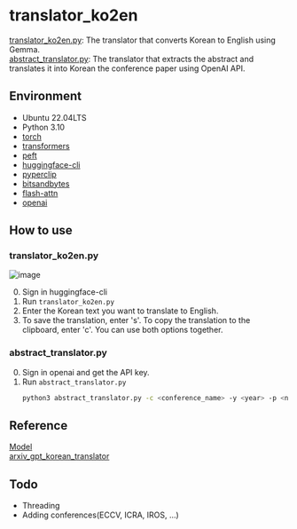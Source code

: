 # translator_ko2en
[translator_ko2en.py](https://github.com/dongwookheo/translator_ko2en/blob/main/translator_ko2en.py): The translator that converts Korean to English using Gemma.  
[abstract_translator.py](https://github.com/dongwookheo/translator_ko2en/blob/main/abstract_translator.py): The translator that extracts the abstract and translates it into Korean the conference paper using OpenAI API.  
## Environment
- Ubuntu 22.04LTS  
- Python 3.10  
- [torch](https://pytorch.org/get-started/locally/)
- [transformers](https://huggingface.co/docs/transformers/installation)
- [peft](https://huggingface.co/docs/peft/install)
- [huggingface-cli](https://huggingface.co/docs/huggingface_hub/main/ko/guides/cli)
- [pyperclip](https://pypi.org/project/pyperclip/)
- [bitsandbytes](https://pypi.org/project/bitsandbytes/)
- [flash-attn](https://pypi.org/project/flash-attn/)
- [openai](https://pypi.org/project/openai/)
## How to use
### translator_ko2en.py
![image](https://github.com/user-attachments/assets/2bf2c83e-4712-42f6-94b5-1cdcc9d232fc)

0. Sign in huggingface-cli
1. Run `translator_ko2en.py`  
2. Enter the Korean text you want to translate to English.
3. To save the translation, enter 's'. To copy the translation to the clipboard, enter 'c'. You can use both options together.

### abstract_translator.py
0. Sign in openai and get the API key.
1. Run `abstract_translator.py`  
    ```bash
    python3 abstract_translator.py -c <conference_name> -y <year> -p <number_of_paper_to_translate> -k <api_key>
    ```
## Reference
[Model](https://huggingface.co/brildev7/gemma-1.1-7b-it-translation-koen-sft-qlora)  
[arxiv_gpt_korean_translator](https://github.com/gisbi-kim/arxiv_gpt_korean_translator)  

## Todo
- Threading
- Adding conferences(ECCV, ICRA, IROS, ...)
